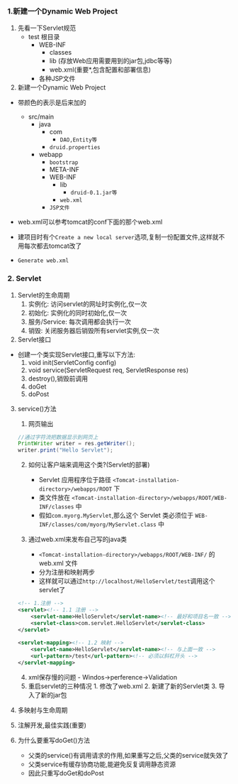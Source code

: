 ### 1.新建一个Dynamic Web Project
1. 先看一下Servlet规范
    - test 根目录
        - WEB-INF 
            - classes
            - lib (存放Web应用需要用到的jar包,jdbc等等)
            - web.xml(重要*,包含配置和部署信息)
        - 各种JSP文件
2. 新建一个Dynamic Web Project
- 带颜色的表示是后来加的
    - src/main
        - java
            - com
                - `DAO,Entity等`
            - `druid.properties`
        - webapp
            - `bootstrap`
            - META-INF
            - WEB-INF
                - lib
                    - `druid-0.1.jar等`
                - `web.xml`
            - `JSP文件`

- web.xml可以参考tomcat的conf下面的那个web.xml
- 建项目时有个`Create a new local server`选项,复制一份配置文件,这样就不用每次都去tomcat改了
- `Generate web.xml`
### 2. Servlet
1. Servlet的生命周期
    1.	实例化: 访问servlet的网址时实例化,仅一次
    2.  初始化: 实例化的同时初始化,仅一次
    3.	服务/Service: 每次调用都会执行一次
    4.	销毁: 关闭服务器后销毁所有servlet实例,仅一次
2. Servlet接口
- 创建一个类实现Servlet接口,重写以下方法:
    1. void init(ServletConfig config)
    2. void service(ServletRequest req, ServletResponse res)
    3. destroy(),销毁前调用
    4. doGet
    5. doPost
3. service()方法
    1. 网页输出
    ```java
    //通过字符流把数据显示到网页上
    PrintWriter writer = res.getWriter();
	writer.print("Hello Servlet");
    ```
    2. 如何让客户端来调用这个类?(Servlet的部署)
        - Servlet 应用程序位于路径 `<Tomcat-installation-directory>/webapps/ROOT` 下 
        - 类文件放在 `<Tomcat-installation-directory>/webapps/ROOT/WEB-INF/classes` 中
        - 假如`com.myorg.MyServlet`,那么这个 Servlet 类必须位于 `WEB-INF/classes/com/myorg/MyServlet.class` 中

    3. 通过web.xml来发布自己写的java类
        - `<Tomcat-installation-directory>/webapps/ROOT/WEB-INF/` 的 web.xml 文件
        - 分为注册和映射两步
         - 这样就可以通过`http://localhost/HelloServlet/test`调用这个servlet了
    ```xml
    <!-- 1.注册 -->
    <servlet><!-- 1.1 注册 -->
  	    <servlet-name>HelloServlet</servlet-name><!-- 最好和项目名一致 -->
  	    <servlet-class>com.servlet.HelloServlet</servlet-class>
    </servlet>
  
    <servlet-mapping><!-- 1.2 映射 -->
  	    <servlet-name>HelloServlet</servlet-name><!-- 与上面一致 -->
  	    <url-pattern>/test</url-pattern><!-- 必须以斜杠开头 -->
    </servlet-mapping>
    ```
    4. xml保存慢的问题
            - Windos->perference->Validation
    5. 重启servlet的三种情况
            1. 修改了web.xml
            2. 新建了新的Servlet类
            3. 导入了新的jar包

4. 多映射与生命周期
5. 注解开发,最佳实践(重要)
6. 为什么要重写doGet()方法
    - 父类的service()有调用请求的作用,如果重写之后,父类的service就失效了
    - 父类service有缓存协商功能,能避免反复调用静态资源
    - 因此只重写doGet和doPost

